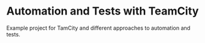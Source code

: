 # Automation and Tests with TeamCity

Example project for TamCity and different approaches to automation and tests.
